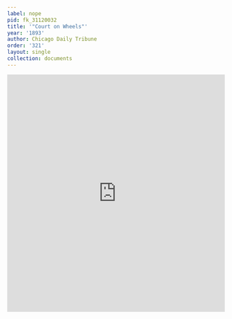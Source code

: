 ```yaml
---
label: nope
pid: fk_31120032
title: '"Court on Wheels"'
year: '1893'
author: Chicago Daily Tribune
order: '321'
layout: single
collection: documents
---
```

<iframe src="https://northwestern.app.box.com/embed/s/ze5tswvw7wuoomd2r0yeck0xa1a23pw6?sortColumn=date&view=list" width="100%" height="550" frameborder="0" allowfullscreen webkitallowfullscreen msallowfullscreen></iframe>
